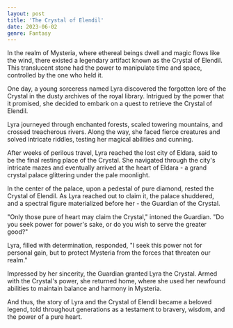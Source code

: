 ```yaml
---
layout: post
title: 'The Crystal of Elendil'
date: 2023-06-02
genre: Fantasy
---
```


In the realm of Mysteria, where ethereal beings dwell and magic flows like the wind, there existed a legendary artifact known as the Crystal of Elendil. This translucent stone had the power to manipulate time and space, controlled by the one who held it.

One day, a young sorceress named Lyra discovered the forgotten lore of the Crystal in the dusty archives of the royal library. Intrigued by the power that it promised, she decided to embark on a quest to retrieve the Crystal of Elendil.

Lyra journeyed through enchanted forests, scaled towering mountains, and crossed treacherous rivers. Along the way, she faced fierce creatures and solved intricate riddles, testing her magical abilities and cunning.

After weeks of perilous travel, Lyra reached the lost city of Eldara, said to be the final resting place of the Crystal. She navigated through the city's intricate mazes and eventually arrived at the heart of Eldara - a grand crystal palace glittering under the pale moonlight.

In the center of the palace, upon a pedestal of pure diamond, rested the Crystal of Elendil. As Lyra reached out to claim it, the palace shuddered, and a spectral figure materialized before her - the Guardian of the Crystal.

"Only those pure of heart may claim the Crystal," intoned the Guardian. "Do you seek power for power's sake, or do you wish to serve the greater good?"

Lyra, filled with determination, responded, "I seek this power not for personal gain, but to protect Mysteria from the forces that threaten our realm."

Impressed by her sincerity, the Guardian granted Lyra the Crystal. Armed with the Crystal's power, she returned home, where she used her newfound abilities to maintain balance and harmony in Mysteria.

And thus, the story of Lyra and the Crystal of Elendil became a beloved legend, told throughout generations as a testament to bravery, wisdom, and the power of a pure heart.
